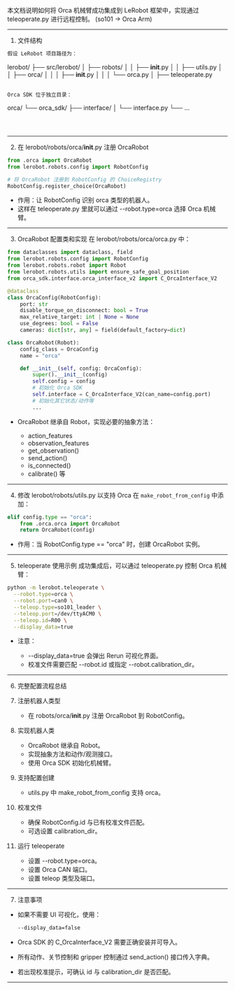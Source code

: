 本文档说明如何将 Orca 机械臂成功集成到 LeRobot 框架中，实现通过 teleoperate.py 进行远程控制。
(so101 -> Orca Arm)

---
1. 文件结构
```markdown
假设 LeRobot 项目路径为：

```
lerobot/
├── src/lerobot/
│   ├── robots/
│   │   ├── __init__.py
│   │   ├── utils.py
│   │   ├── orca/
│   │   │   ├── __init__.py
│   │   │   └── orca.py
│   ├── teleoperate.py
```

Orca SDK 位于独立目录：

```
orca/
└── orca_sdk/
    ├── interface/
    │   └── interface.py
    └── ...
```



```

---
2. 在 lerobot/robots/orca/__init__.py 注册 OrcaRobot
```python
from .orca import OrcaRobot
from lerobot.robots.config import RobotConfig

# 将 OrcaRobot 注册到 RobotConfig 的 ChoiceRegistry
RobotConfig.register_choice(OrcaRobot)
```

* 作用：让 RobotConfig 识别 orca 类型的机器人。
* 这样在 teleoperate.py 里就可以通过 --robot.type=orca 选择 Orca 机械臂。

---

3. OrcaRobot 配置类和实现
   在 lerobot/robots/orca/orca.py 中：

```python
from dataclasses import dataclass, field
from lerobot.robots.config import RobotConfig
from lerobot.robots.robot import Robot
from lerobot.robots.utils import ensure_safe_goal_position
from orca_sdk.interface.orca_interface_v2 import C_OrcaInterface_V2

@dataclass
class OrcaConfig(RobotConfig):
    port: str
    disable_torque_on_disconnect: bool = True
    max_relative_target: int | None = None
    use_degrees: bool = False
    cameras: dict[str, any] = field(default_factory=dict)

class OrcaRobot(Robot):
    config_class = OrcaConfig
    name = "orca"

    def __init__(self, config: OrcaConfig):
        super().__init__(config)
        self.config = config
        # 初始化 Orca SDK
        self.interface = C_OrcaInterface_V2(can_name=config.port)
        # 初始化其它状态/动作等
        ...
```

* OrcaRobot 继承自 Robot，实现必要的抽象方法：

  * action_features
  * observation_features
  * get_observation()
  * send_action()
  * is_connected()
  * calibrate() 等

---

4. 修改 lerobot/robots/utils.py 以支持 Orca
   在 `make_robot_from_config` 中添加：

```python
elif config.type == "orca":
    from .orca.orca import OrcaRobot
    return OrcaRobot(config)
```

* 作用：当 RobotConfig.type == "orca" 时，创建 OrcaRobot 实例。

---

5. teleoperate 使用示例
   成功集成后，可以通过 teleoperate.py 控制 Orca 机械臂：

```bash
python -m lerobot.teleoperate \
  --robot.type=orca \
  --robot.port=can0 \
  --teleop.type=so101_leader \
  --teleop.port=/dev/ttyACM0 \
  --teleop.id=R00 \
  --display_data=true
```

* 注意：

  * --display_data=true 会弹出 Rerun 可视化界面。
  * 校准文件需要匹配 --robot.id 或指定 --robot.calibration_dir。

---

6. 完整配置流程总结
7. 注册机器人类型

   * 在 robots/orca/__init__.py 注册 OrcaRobot 到 RobotConfig。
8. 实现机器人类

   * OrcaRobot 继承自 Robot。
   * 实现抽象方法和动作/观测接口。
   * 使用 Orca SDK 初始化机械臂。
9. 支持配置创建

   * utils.py 中 make_robot_from_config 支持 orca。
10. 校准文件

    * 确保 RobotConfig.id 与已有校准文件匹配。
    * 可选设置 calibration_dir。
11. 运行 teleoperate

    * 设置 --robot.type=orca。
    * 设置 Orca CAN 端口。
    * 设置 teleop 类型及端口。

---

7. 注意事项

* 如果不需要 UI 可视化，使用：

  ```bash
  --display_data=false
  ```
* Orca SDK 的 C_OrcaInterface_V2 需要正确安装并可导入。
* 所有动作、关节控制和 gripper 控制通过 send_action() 接口传入字典。
* 若出现校准提示，可确认 id 与 calibration_dir 是否匹配。

---
